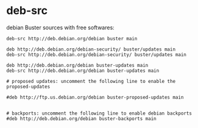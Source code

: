 # deb-src
debian Buster sources with free softwares:

```deb http://deb.debian.org/debian buster main
deb-src http://deb.debian.org/debian buster main

deb http://deb.debian.org/debian-security/ buster/updates main
deb-src http://deb.debian.org/debian-security/ buster/updates main

deb http://deb.debian.org/debian buster-updates main
deb-src http://deb.debian.org/debian buster-updates main

# proposed updates: uncomment the following line to enable the proposed-updates

#deb http://ftp.us.debian.org/debian buster-proposed-updates main 


# backports: uncomment the following line to enable debian backports
#deb http://deb.debian.org/debian buster-backports main
```

